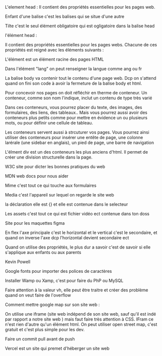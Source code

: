 L'element head :
Il contient des propriétés essentielles pour les pages web.

Enfant d'une balise c'est les balises qui se situe d'une autre

Tilte c'est le seul élément obligatoire qui est ogligatoire dans la balise head

l'élément head :

Il contient des propriétés essentielles pour les pages webs.
Chacune de ces propriétés est reigné avec les éléments suivants : 

L'élément <html> est un élément racine des pages HTML

Dans l'élément "lang" on peut renseigner la langue comme ang ou fr 

La balise body va contenir tout le contenu d'une page web. Dcp on s'attend quand on fini son code 
à avoir la fermeture de la balise body et html.  

Pour concevoir nos pages on doit réfléchir en therme de conteneur. Un conteneur, comme son nom l'indique, inclut un contenu de type très varié

Dans ces conteneurs, vous pourrez placer du texte, des images, des formulaires, des liens, des tableaux.. Mais vous
pourrez aussi avoir des conteneurs plus petits comme pour mettre en évidence un ou plusieurs mots, ou pour 
définir une cellule de tableau.

Les conteneurs servent aussi à strcuturer vos pages. Vous pourrez ainsi utiliser des conteneurs pour insérer une entête 
de page, une colonne larérale (une sidebar en anglais), un pied de page, une barre de navigation

L'élment div est un des conteneurs les plus anciens d'html. Il permet de créer une division structurelle dans la page.
 

W3C site pour dicter les bonnes pratiques du web 

MDN web docs pour nous aider 

Mime c'est tout ce qui touche aux formulaires

Media c'est l'appareil sur lequel on regarde le site web 

la déclaration elle est {} et elle est contenue dans le selecteur 

Les assets c'est tout ce qui est fichier vidéo ect contenue dans ton doss

Site pour les maquettes figma 

En flex l'axe principale c'est le horizontal et le vertical c'est le secondaire, et quand on inverse l'axe dcp l'horizontal devient secondaire ect

Quand on utilise des propriétés, le plus dur a savoir c'est de savoir si elle s'applique aux enfants ou aux parents

Kevin Powell 

Google fonts pour importer des polices de caractères

Installer Wamp ou Xamp, c'est pour faire du PhP ou MySQL

Faire attention à la valeur vh, elle peut être traitre et créer des problème quand on veut faire de l'overflow

Comment mettre google map sur son site web :

On utilise une iframe (site web indépend de son site web, sauf qu'il est indé par rapport a notre site web ) mais faut faire très attention à CSS. IFram ce n'est rien d'autre qu'un élément html. 
On peut utiliser open street map, c'est gratuit et c'est plus simple pour les dev.


Faire un commit pull avant de push

Vercel est un site qui premet d'héberger un site web

